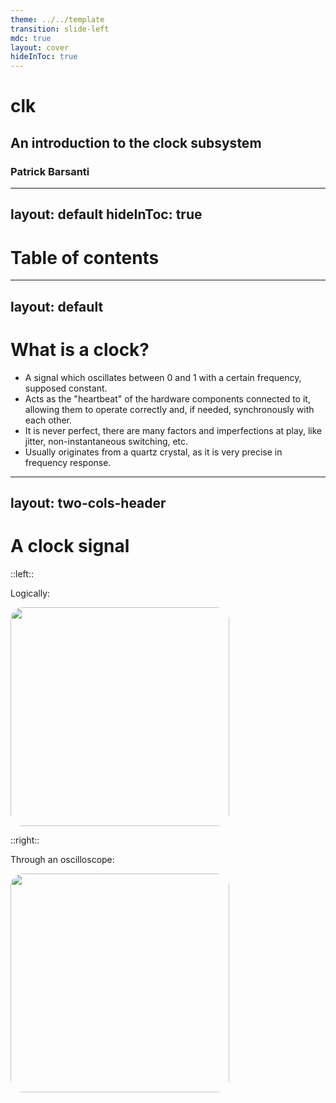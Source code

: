 ```yaml
---
theme: ../../template
transition: slide-left
mdc: true
layout: cover
hideInToc: true
---
```


# clk
## An introduction to the clock subsystem
### Patrick Barsanti

---
layout: default
hideInToc: true
---

# Table of contents

<Toc minDepth="1" maxDepth="2"/>

---
layout: default
---

# What is a clock?

- A signal which oscillates between 0 and 1 with a certain frequency, supposed constant.
- Acts as the "heartbeat" of the hardware components connected to it, allowing them to operate correctly and, if needed, synchronously with each other.
- It is never perfect, there are many factors and imperfections at play, like jitter, non-instantaneous switching, etc.
- Usually originates from a quartz crystal, as it is very precise in frequency response.

---
layout: two-cols-header
---

# A clock signal

::left::

Logically:

<img src="/images/clk-digital.png"
     style="border-radius:20px; width:350px" />

::right::

Through an oscilloscope:

<img src="/images/clk-osc.png"
     style="border-radius:20px; width:350px" />

<!--

Note that a clock does not necessarily have to have 50% duty cycle,
so the time it stays high and the time it stays low are not necessarily
the same.

Also, from the oscillator's readings, we can note the imperfections
in the signal, which is never a proper square wave.

-->
